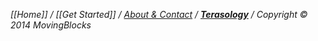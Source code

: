 _[[Home]] / [[Get Started]] / [About & Contact](Community) / **[Terasology](terasology.org)** / Copyright © 2014 MovingBlocks_